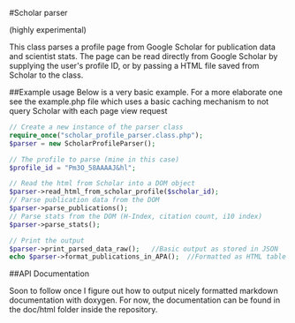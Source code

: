 #Scholar parser

(highly experimental)

This class parses a profile page from Google Scholar for publication data and scientist stats. The page can be read directly from Google Scholar by supplying the user's profile ID, or by passing a HTML file saved from Scholar to the class.

##Example usage
Below is a very basic example. For a more elaborate one see the example.php file which uses a basic caching mechanism to not query Scholar with each page view request

```php
// Create a new instance of the parser class
require_once("scholar_profile_parser.class.php");
$parser = new ScholarProfileParser();

// The profile to parse (mine in this case)
$profile_id = "Pm3O_58AAAAJ&hl";

// Read the html from Scholar into a DOM object
$parser->read_html_from_scholar_profile($scholar_id);
// Parse publication data from the DOM
$parser->parse_publications();
// Parse stats from the DOM (H-Index, citation count, i10 index)
$parser->parse_stats(); 

// Print the output
$parser->print_parsed_data_raw();   //Basic output as stored in JSON
echo $parser->format_publications_in_APA();  //Formatted as HTML table
```

##API Documentation

Soon to follow once I figure out how to output nicely formatted markdown documentation with doxygen. For now, the documentation can be found in the doc/html folder inside the repository.